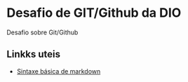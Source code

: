 # Desafio de GIT/Github da DIO
Desafio sobre Git/Github

## Linkks uteis
* [Sintaxe básica de markdown](https://www.markdownguide.org/basic-syntax/)
